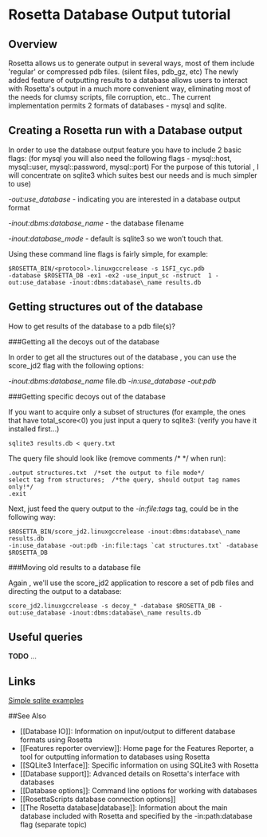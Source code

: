 Rosetta Database Output tutorial
================================

Overview
--------

Rosetta allows us to generate output in several ways, most of them
include 'regular' or compressed pdb files. (silent files, pdb\_gz, etc)
The newly added feature of outputting results to a database allows users
to interact with Rosetta's output in a much more convenient way,
eliminating most of the needs for clumsy scripts, file corruption, etc..
The current implementation permits 2 formats of databases - mysql and
sqlite.

Creating a Rosetta run with a Database output
---------------------------------------------

In order to use the database output feature you have to include 2 basic
flags: (for mysql you will also need the following flags - mysql::host,
mysql::user, mysql::password, mysql::port) For the purpose of this
tutorial , I will concentrate on sqlite3 which suites best our needs and
is much simpler to use)

*-out:use\_database* - indicating you are interested in a database
output format

*-inout:dbms:database\_name* - the database filename

*-inout:database\_mode* - default is sqlite3 so we won’t touch that.

Using these command line flags is fairly simple, for example:

    $ROSETTA_BIN/<protocol>.linuxgccrelease -s 1SFI_cyc.pdb 
    -database $ROSETTA_DB -ex1 -ex2 -use_input_sc -nstruct  1 -out:use_database -inout:dbms:database\_name results.db

Getting structures out of the database
--------------------------------------

How to get results of the database to a pdb file(s)?

###Getting all the decoys out of the database


In order to get all the structures out of the database , you can use the
score\_jd2 flag with the following options:

*-inout:dbms:database\_name* file.db *-in:use\_database* *-out:pdb*

###Getting specific decoys out of the database

If you want to acquire only a subset of structures (for example, the
ones that have total\_score\<0) you just input a query to sqlite3:
(verify you have it installed first...)

    sqlite3 results.db < query.txt

The query file should look like (remove comments /\* \*/ when run):

    .output structures.txt  /*set the output to file mode*/
    select tag from structures;  /*the query, should output tag names only!*/
    .exit

Next, just feed the query output to the *-in:file:tags* tag, could be in
the following way:

    $ROSETTA_BIN/score_jd2.linuxgccrelease -inout:dbms:database\_name results.db 
    -in:use_database -out:pdb -in:file:tags `cat structures.txt` -database $ROSETTA_DB

###Moving old results to a database file


Again , we'll use the score\_jd2 application to rescore a set of pdb
files and directing the output to a database:

    score_jd2.linuxgccrelease -s decoy_* -database $ROSETTA_DB -out:use_database -inout:dbms:database\_name results.db

Useful queries
--------------

**TODO** ...

Links
-----

[Simple sqlite examples](http://www.sqlite.org/sqlite.html)

##See Also

* [[Database IO]]: Information on input/output to different database formats using Rosetta
* [[Features reporter overview]]: Home page for the Features Reporter, a tool for outputting information to databases using Rosetta
* [[SQLite3 Interface]]: Specific information on using SQLite3 with Rosetta
* [[Database support]]: Advanced details on Rosetta's interface with databases
* [[Database options]]: Command line options for working with databases
* [[RosettaScripts database connection options]]
* [[The Rosetta database|database]]: Information about the main database included with Rosetta and specified by the -in:path:database flag (separate topic)